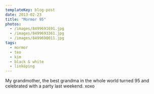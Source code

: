 ```yaml
---
templateKey: blog-post
date: 2013-02-23
title: "Mormor 95"
photos:
  - /images/8499691691.jpg
  - /images/8499693361.jpg
  - /images/8499690011.jpg
tags:
  - mormor
  - teo
  - kim
  - black & white
  - linköping
---
```


My grandmother, the best grandma in the whole world turned 95 and celebrated with a party last weekend. xoxo
